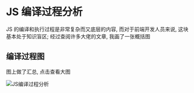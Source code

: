 # JS 编译过程分析

JS 的编译和执行过程是非常复杂而又底层的内容, 而对于前端开发人员来说, 这块基本处于知识盲区; 经过查阅许多大佬的文章, 我画了一张概括图

## 编译过程图

图上做了汇总, 点击查看大图

<img src="/blog/skills/images/ES5预编译.jpg" class="image-conclude" alt="JS编译过程分析">
